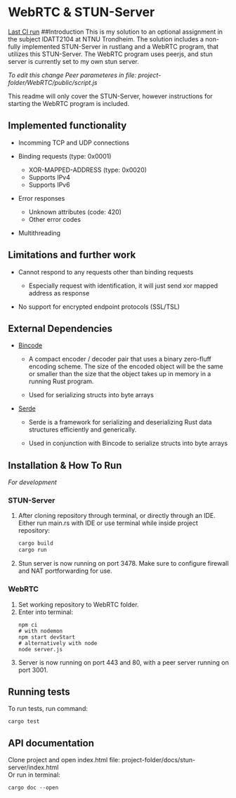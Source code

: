 # WebRTC & STUN-Server 
[Last CI run](https://github.com/tdl1304/WebRTC/actions/runs/680292306)
##Introduction
This is my solution to an optional assignment in the subject IDATT2104 at NTNU Trondheim. 
The solution includes a non-fully implemented STUN-Server in rustlang and a WebRTC program, that utilizes this STUN-Server. 
The WebRTC program uses peerjs, and stun server is currently set to my own stun server.  

*To edit this change Peer parameteres in file: project-folder/WebRTC/public/script.js*  

This readme will only cover the STUN-Server, however instructions for starting the WebRTC program is included.  

## Implemented functionality  
* Incomming TCP and UDP connections
* Binding requests (type: 0x0001)
    * XOR-MAPPED-ADDRESS (type: 0x0020)
    * Supports IPv4
    * Supports IPv6
    
* Error responses
    * Unknown attributes (code: 420)
    * Other error codes
    
* Multithreading

## Limitations and further work
* Cannot respond to any requests other than binding requests
    * Especially request with identification, it will just send xor mapped address as response
    
* No support for encrypted endpoint protocols (SSL/TSL)

## External Dependencies
* [Bincode](https://github.com/bincode-org/bincode)
    * A compact encoder / decoder pair that uses a binary zero-fluff encoding scheme. 
      The size of the encoded object will be the same or smaller than the size that the object takes up in memory in a running Rust program.
    
    * Used for serializing structs into byte arrays
* [Serde](https://docs.serde.rs/serde/index.html) 
    * Serde is a framework for serializing and deserializing Rust data structures efficiently and generically. 
    
    * Used in conjunction with Bincode to serialize structs into byte arrays
    
## Installation & How To Run
*For development*
### STUN-Server
1. After cloning repository through terminal, or directly through an IDE. 
   Either run main.rs with IDE or use terminal while inside project repository:
    ```rust
    cargo build
    cargo run
    ```
2. Stun server is now running on port 3478. Make sure to configure firewall and NAT portforwarding for use.
### WebRTC
1. Set working repository to WebRTC folder.
2. Enter into terminal:
    ````
    npm ci
   # with nodemon
   npm start devStart
   # alternatively with node
   node server.js
    ````
3. Server is now running on port 443 and 80, with a peer server running on port 3001.

## Running tests
To run tests, run command:
````
cargo test
````
## API documentation
Clone project and open index.html file: project-folder/docs/stun-server/index.html  
Or run in terminal:
````
cargo doc --open
````
